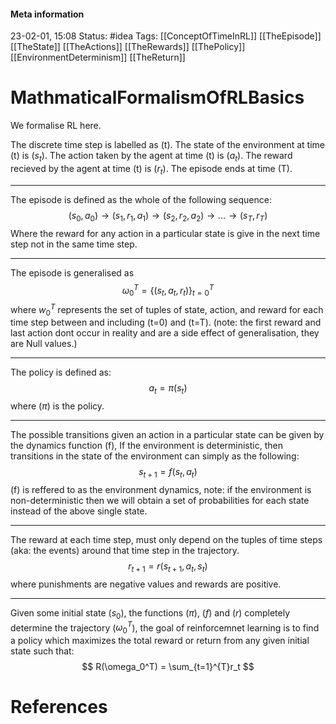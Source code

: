 #### Meta information
23-02-01, 15:08
Status: #idea
Tags: [[ConceptOfTimeInRL]] [[TheEpisode]] [[TheState]] [[TheActions]] [[TheRewards]] [[ThePolicy]] [[EnvironmentDeterminism]] [[TheReturn]]





# MathmaticalFormalismOfRLBasics

We formalise RL here.

The discrete time step is labelled as (t).
The state of the environment at time (t) is ($s_t$).
The action taken by the agent at time (t) is ($a_t$).
The reward recieved by the agent at time (t) is ($r_t$).
The episode ends at time (T).
___
The episode is defined as the whole of the following sequence: $$(s_0, a_0) \rightarrow (s_1, r_1, a_1) \rightarrow (s_2, r_2, a_2) \rightarrow \ldots \rightarrow (s_T, r_T)$$
Where the reward for any action in a particular state is give in the next time step not in the same time step.
___
The episode is generalised as $$\omega_0^T = \{(s_t, a_t, r_t)\}_{t=0}^T$$
where $w_0^T$ represents the set of tuples of state, action, and reward for each time step between and including (t=0) and (t=T). (note: the first reward and last action dont occur in reality and are a side effect of generalisation, they are Null values.)
___
The policy is defined as: 
$$
a_t = \pi(s_t)
$$where ($\pi$) is the policy.
___
The possible transitions given an action in a particular state can be given by the dynamics function (f), If the environment is deterministic, then transitions in the state of the environment can simply as the following:
$$
s_{t+1} = f(s_t, a_t)
$$
(f) is reffered to as the environment dynamics, note: if the environment is non-deterministic then we will obtain a set of probabilities for each state instead of the above single state.
___
The reward at each time step, must only depend on the tuples of time steps (aka: the events) around that time step in the trajectory.
$$
r_{t+1} = r(s_{t+1}, a_t, s_t)
$$
where punishments are negative values and rewards are positive.
___
Given some initial state ($s_0$), the functions ($\pi$), ($f$) and ($r$) completely determine the trajectory ($\omega_0^T$), the goal of reinforcemnet learning is to find a policy which maximizes the total reward or return from  any given initial state such that: 
$$
R(\omega_0^T) = \sum_{t=1}^{T}r_t
$$

# References

